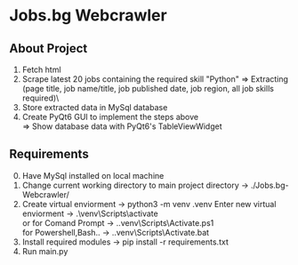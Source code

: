 Jobs.bg Webcrawler
==================

About Project
---
1. Fetch html
2. Scrape latest 20 jobs containing the required skill "Python"
   => Extracting (page title, job name/title, job published date, job region, all job skills required)\
3. Store extracted data in MySql database
4. Create PyQt6 GUI to implement the steps above\
   => Show database data with PyQt6's TableViewWidget

Requirements
--- 
0. Have MySql installed on local machine
1. Change current working directory to main project directory -> ./Jobs.bg-Webcrawler/
2. Create virtual enviorment -> python3 -m venv .venv
   Enter new virtual enviorment -> .\venv\Scripts\activate\
      or  for Comand Prompt -> .\.venv\Scripts\Activate.ps1\
      for Powershell,Bash.. -> .\.venv\Scripts\Activate.bat
3. Install required modules -> pip install -r requirements.txt
4. Run main.py
	
